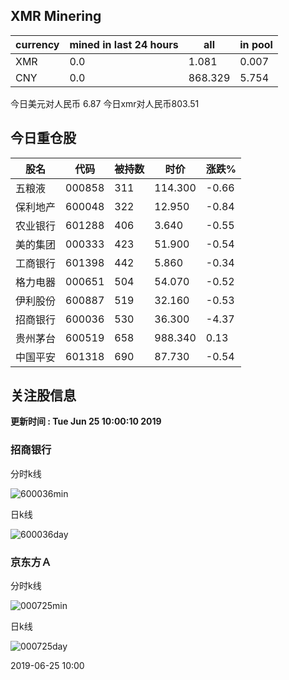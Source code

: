 ## XMR Minering

|currency|mined in last 24 hours|all|in pool|
|---|---|---|---|
|XMR|0.0|1.081|0.007|
|CNY|0.0|868.329|5.754|

今日美元对人民币 6.87	今日xmr对人民币803.51


## 今日重仓股 

|股名|代码|被持数|时价|涨跌%|
|---|---|---|---|---|
|五粮液|000858|311|114.300|-0.66|
|保利地产|600048|322|12.950|-0.84|
|农业银行|601288|406|3.640|-0.55|
|美的集团|000333|423|51.900|-0.54|
|工商银行|601398|442|5.860|-0.34|
|格力电器|000651|504|54.070|-0.52|
|伊利股份|600887|519|32.160|-0.53|
|招商银行|600036|530|36.300|-4.37|
|贵州茅台|600519|658|988.340|0.13|
|中国平安|601318|690|87.730|-0.54|

## 关注股信息
**更新时间 : Tue Jun 25 10:00:10 2019**
### 招商银行 
分时k线

![600036min](http://image.sinajs.cn/newchart/min/n/sh600036.gif)

日k线

![600036day](http://image.sinajs.cn/newchart/daily/n/sh600036.gif)

### 京东方Ａ 
分时k线

![000725min](http://image.sinajs.cn/newchart/min/n/sz000725.gif)

日k线

![000725day](http://image.sinajs.cn/newchart/daily/n/sz000725.gif)

2019-06-25 10:00